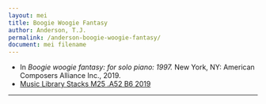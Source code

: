 ```yaml
---
layout: mei
title: Boogie Woogie Fantasy
author: Anderson, T.J.
permalink: /anderson-boogie-woogie-fantasy/
document: mei filename
---
```


- In *Boogie woogie fantasy: for solo piano: 1997.* New York, NY: American Composers Alliance Inc., 2019.
- <a href="https://tufts-primo.hosted.exlibrisgroup.com/primo-explore/fulldisplay?docid=01TUN_ALMA21276728520003851&context=L&vid=01TUN&lang=en_US&search_scope=EVERYTHING&adaptor=Local%20Search%20Engine&tab=everything&query=any,contains,anderson%20boogie%20woogie%20fantasy&offset=0" target="_blank">Music Library Stacks M25 .A52 B6 2019</a>

---
